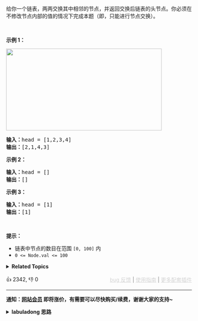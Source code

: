 <p>给你一个链表，两两交换其中相邻的节点，并返回交换后链表的头节点。你必须在不修改节点内部的值的情况下完成本题（即，只能进行节点交换）。</p>

<p>&nbsp;</p>

<p><strong>示例 1：</strong></p> 
<img alt="" src="https://assets.leetcode.com/uploads/2020/10/03/swap_ex1.jpg" style="width: 422px; height: 222px;" /> 
<pre>
<strong>输入：</strong>head = [1,2,3,4]
<strong>输出：</strong>[2,1,4,3]
</pre>

<p><strong>示例 2：</strong></p>

<pre>
<strong>输入：</strong>head = []
<strong>输出：</strong>[]
</pre>

<p><strong>示例 3：</strong></p>

<pre>
<strong>输入：</strong>head = [1]
<strong>输出：</strong>[1]
</pre>

<p>&nbsp;</p>

<p><strong>提示：</strong></p>

<ul> 
 <li>链表中节点的数目在范围 <code>[0, 100]</code> 内</li> 
 <li><code>0 &lt;= Node.val &lt;= 100</code></li> 
</ul>

<details><summary><strong>Related Topics</strong></summary>递归 | 链表</details><br>

<div>👍 2342, 👎 0<span style='float: right;'><span style='color: gray;'><a href='https://github.com/labuladong/fucking-algorithm/issues' target='_blank' style='color: lightgray;text-decoration: underline;'>bug 反馈</a> | <a href='https://labuladong.online/algo/fname.html?fname=jb插件简介' target='_blank' style='color: lightgray;text-decoration: underline;'>使用指南</a> | <a href='https://labuladong.online/algo/' target='_blank' style='color: lightgray;text-decoration: underline;'>更多配套插件</a></span></span></div>

<div id="labuladong"><hr>

**通知：[网站会员](https://labuladong.online/algo/intro/site-vip/) 即将涨价，有需要可以尽快购买/续费，谢谢大家的支持~**

<details><summary><strong>labuladong 思路</strong></summary>


<div id="labuladong_solution_zh">

## 基本思路

这道题不难，常规方法就是维护多个指针，遍历一遍链表顺便把每两个节点翻转。不过迭代的思路虽然直接，但细节问题会比较多，写起来麻烦。

所以我直接用递归的方式来写，只要搞明白递归函数的定义，然后利用这个定义就可以完成这道题。

其实前文 [如何 `k` 个一组反转链表](https://labuladong.online/algo/data-structure/reverse-linked-list-recursion/) 中讲过的 [25. K 个一组翻转链表](/problems/reverse-nodes-in-k-group) 就是这道题的进阶版，你可以去做一做。

</div>





<div id="solution">

## 解法代码



<div class="tab-panel"><div class="tab-nav">
<button data-tab-item="cpp" class="tab-nav-button btn " data-tab-group="default" onclick="switchTab(this)">cpp🤖</button>

<button data-tab-item="python" class="tab-nav-button btn " data-tab-group="default" onclick="switchTab(this)">python🤖</button>

<button data-tab-item="java" class="tab-nav-button btn active" data-tab-group="default" onclick="switchTab(this)">java🟢</button>

<button data-tab-item="go" class="tab-nav-button btn " data-tab-group="default" onclick="switchTab(this)">go🤖</button>

<button data-tab-item="javascript" class="tab-nav-button btn " data-tab-group="default" onclick="switchTab(this)">javascript🤖</button>
</div><div class="tab-content">
<div data-tab-item="cpp" class="tab-item " data-tab-group="default"><div class="highlight">

```cpp
// 注意：cpp 代码由 chatGPT🤖 根据我的 java 代码翻译。
// 本代码的正确性已通过力扣验证，如有疑问，可以对照 java 代码查看。

class Solution {
public: // Ensure that swapPairs is public
    // 定义：输入以 head 开头的单链表，将这个单链表中的每两个元素翻转，
    // 返回翻转后的链表头结点
    ListNode* swapPairs(ListNode* head) {
        if (head == nullptr || head->next == nullptr) {
            return head;
        }
        ListNode* first = head;
        ListNode* second = head->next;
        ListNode* others = head->next->next;
        // 先把前两个元素翻转
        second->next = first;
        // 利用递归定义，将剩下的链表节点两两翻转，接到后面
        first->next = swapPairs(others);
        // 现在整个链表都成功翻转了，返回新的头结点
        return second;
    }
};
```

</div></div>

<div data-tab-item="python" class="tab-item " data-tab-group="default"><div class="highlight">

```python
# 注意：python 代码由 chatGPT🤖 根据我的 java 代码翻译。
# 本代码的正确性已通过力扣验证，如有疑问，可以对照 java 代码查看。

# 定义：输入以 head 开头的单链表，将这个单链表中的每两个元素翻转，
# 返回翻转后的链表头结点
class Solution:
    def swapPairs(self, head: ListNode) -> ListNode:
        if head is None or head.next is None:
            return head
        first = head
        second = head.next
        others = head.next.next
        # 先把前两个元素翻转
        second.next = first
        # 利用递归定义，将剩下的链表节点两两翻转，接到后面
        first.next = self.swapPairs(others)
        # 现在整个链表都成功翻转了，返回新的头结点
        return second
```

</div></div>

<div data-tab-item="java" class="tab-item active" data-tab-group="default"><div class="highlight">

```java
class Solution {
    // 定义：输入以 head 开头的单链表，将这个单链表中的每两个元素翻转，
    // 返回翻转后的链表头结点
    public ListNode swapPairs(ListNode head) {
        if (head == null || head.next == null) {
            return head;
        }
        ListNode first = head;
        ListNode second = head.next;
        ListNode others = head.next.next;
        // 先把前两个元素翻转
        second.next = first;
        // 利用递归定义，将剩下的链表节点两两翻转，接到后面
        first.next = swapPairs(others);
        // 现在整个链表都成功翻转了，返回新的头结点
        return second;/**<extend up -200>![](https://labuladong.online/algo/images/kgroup/7.jpg) */
    }
}
```

</div></div>

<div data-tab-item="go" class="tab-item " data-tab-group="default"><div class="highlight">

```go
// 注意：go 代码由 chatGPT🤖 根据我的 java 代码翻译。
// 本代码的正确性已通过力扣验证，如有疑问，可以对照 java 代码查看。

func swapPairs(head *ListNode) *ListNode {
    // 定义：输入以 head 开头的单链表，将这个单链表中的每两个元素翻转，
    // 返回翻转后的链表头结点
    if head == nil || head.Next == nil {
        return head
    }
    first := head
    second := head.Next
    others := head.Next.Next
    // 先把前两个元素翻转
    second.Next = first
    // 利用递归定义，将剩下的链表节点两两翻转，接到后面
    first.Next = swapPairs(others)
    // 现在整个链表都成功翻转了，返回新的头结点
    return second
}
```

</div></div>

<div data-tab-item="javascript" class="tab-item " data-tab-group="default"><div class="highlight">

```javascript
// 注意：javascript 代码由 chatGPT🤖 根据我的 java 代码翻译。
// 本代码的正确性已通过力扣验证，如有疑问，可以对照 java 代码查看。

// 定义：输入以 head 开头的单链表，将这个单链表中的每两个元素翻转，
// 返回翻转后的链表头结点
var swapPairs = function(head) {
    if (head === null || head.next === null) {
        return head;
    }
    let first = head;
    let second = head.next;
    let others = head.next.next;
    // 先把前两个元素翻转
    second.next = first;
    // 利用递归定义，将剩下的链表节点两两翻转，接到后面
    first.next = swapPairs(others);
    // 现在整个链表都成功翻转了，返回新的头结点
    return second;
    // ![](https://labuladong.online/algo/images/kgroup/7.jpg) // This line is a comment with a picture reference which is not valid in this context.
};
```

</div></div>
</div></div>

<hr /><details open hint-container details><summary style="font-size: medium"><strong>🍭🍭 算法可视化 🍭🍭</strong></summary><div id="data_swap-nodes-in-pairs"  ></div><div class="resizable aspect-ratio-container" style="height: 100%;">
<div id="iframe_swap-nodes-in-pairs"></div></div>
</details><hr /><br />

</div>
</details>
</div>

